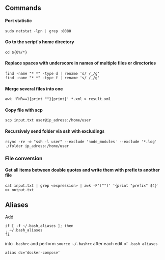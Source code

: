 ## Commands

#### Port statistic
```
sudo netstat -lpn | grep :8080
```

#### Go to the script's home directory
```
cd ${0%/*} 
```

#### Replace spaces with underscore in names of multiple files or directories
```
find -name "* *" -type d | rename 's/ /_/g'
find -name "* *" -type f | rename 's/ /_/g'
```

#### Merge several files into one
```
awk 'FNR==1{print ""}{print}' *.xml > result.xml
```

#### Copy file with scp
```
scp input.txt user@ip_adress:/home/user
```

#### Recursively send folder via ssh with excludings
```
rsync -rv -e "ssh -l user" --exclude 'node_modules' --exclude '*.log' ./folder ip_adress:/home/user
```

### File conversion

#### Get all items between double quotes and write them with prefix to another file
```
cat input.txt | grep <expression> | awk -F'[""]' '{print "prefix" $4}' >> output.txt
```

## Aliases

Add

```
if [ -f ~/.bash_aliases ]; then
. ~/.bash_aliases
fi
```

into `.bashrc` and perform `source ~/.bashrc` after each edit of `.bash_aliases`

```
alias dc='docker-compose'
```
